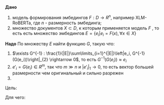 **Дано**
1) модель формирования эмбедингов $F: D \rightarrow R^{n}$, например XLM-RoBERTa, где $n$ - размерность эмбединга;
2) множество документов $X \subset D$, к которым применяется модель $F$ , то есть есть множество эмбедингов $E = \{e_i | e_i = F(x), \forall x \in X\}$

**Надо**
По множеству $E$ найти функцию $G$, такую что:
1) $\exists G^{-1} : \frac{1}{|E|}\sum\limits_{i=1}^{|E|}\left|e_i, G^{-1}(G(e_i))\right|_{2} \rightarrow 0$, то есть $G^{-1}(G(e_i)) \approx e_i$  
2) $e'_i = G(e_i) \in R^{m}$, так что $m \gg n$ и $\left| e'_{i} \right|_{1} \rightarrow 0$, то есть вектор большей размерности чем оригинальный и сильно разрежен
3) 

Цель:

Для чего:


